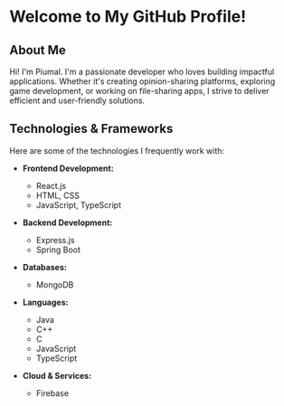 # Welcome to My GitHub Profile!

## About Me
Hi! I'm Piumal. I'm a passionate developer who loves building impactful applications. Whether it's creating opinion-sharing platforms, exploring game development, or working on file-sharing apps, I strive to deliver efficient and user-friendly solutions.

## Technologies & Frameworks
Here are some of the technologies I frequently work with:

- **Frontend Development:**
  - React.js
  - HTML, CSS
  - JavaScript, TypeScript

- **Backend Development:**
  - Express.js
  - Spring Boot

- **Databases:**
  - MongoDB

- **Languages:**
  - Java
  - C++
  - C
  - JavaScript
  - TypeScript

- **Cloud & Services:**
  - Firebase


<!---
p1uma1/p1uma1 is a ✨ special ✨ repository because its `README.md` (this file) appears on your GitHub profile.
You can click the Preview link to take a look at your changes.
--->
